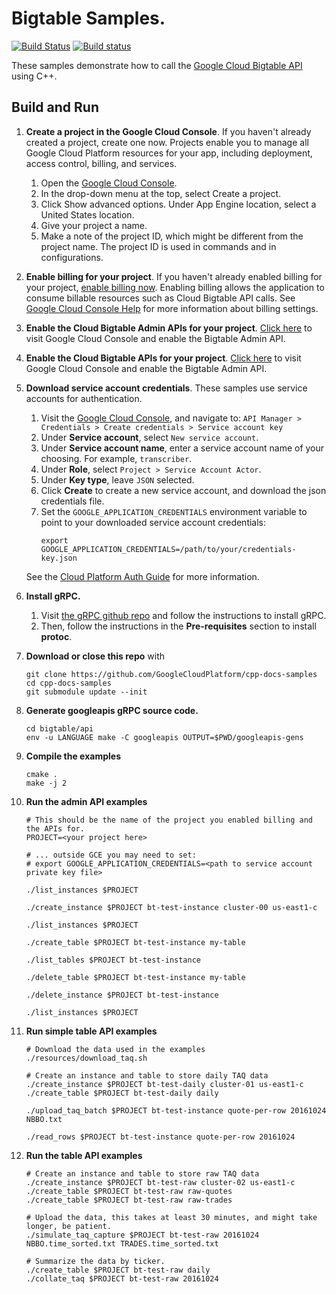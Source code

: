 # Bigtable Samples.

[![Build Status](https://travis-ci.org/coryan/cpp-docs-samples.svg?branch=master)](https://travis-ci.org/coryan/cpp-docs-samples) [![Build status](https://ci.appveyor.com/api/projects/status/51melcqj0g1whoug?svg=true)](https://ci.appveyor.com/project/coryan/cpp-docs-samples) 

These samples demonstrate how to call the [Google Cloud Bigtable API](https://cloud.google.com/bigtable/) using C++.

## Build and Run

1.  **Create a project in the Google Cloud Console**.
    If you haven't already created a project, create one now. Projects enable
    you to manage all Google Cloud Platform resources for your app, including
    deployment, access control, billing, and services.
    1.  Open the [Google Cloud Console](https://console.cloud.google.com/).
    1.  In the drop-down menu at the top, select Create a project.
    1.  Click Show advanced options. Under App Engine location, select a
        United States location.
    1.  Give your project a name.
    1.  Make a note of the project ID, which might be different from the project
        name. The project ID is used in commands and in configurations.

1.  **Enable billing for your project**.
    If you haven't already enabled billing for your project, [enable billing now](https://console.cloud.google.com/project/_/settings).
    Enabling billing allows the application to consume billable resources such
    as Cloud Bigtable API calls.
    See [Google Cloud Console Help](https://support.google.com/cloud/answer/6288653) for more information about billing settings.

1.  **Enable the Cloud Bigtable Admin APIs for your project**.
    [Click here](https://console.cloud.google.com/flows/enableapi?apiid=bigtableadmin&showconfirmation=true) to visit Google Cloud Console and enable the Bigtable Admin API.

1.  **Enable the Cloud Bigtable APIs for your project**.
    [Click here](https://console.cloud.google.com/flows/enableapi?apiid=bigtable&showconfirmation=true) to visit Google Cloud Console and enable the Bigtable Admin API.

1.  **Download service account credentials**.
    These samples use service accounts for authentication.
    1.  Visit the [Google Cloud Console](http://cloud.google.com/console), and navigate to:
    `API Manager > Credentials > Create credentials > Service account key`
    1.  Under **Service account**, select `New service account`.
    1.  Under **Service account name**, enter a service account name of your choosing.  For example, `transcriber`.
    1.  Under **Role**, select `Project > Service Account Actor`.
    1.  Under **Key type**, leave `JSON` selected.
    1.  Click **Create** to create a new service account, and download the json credentials file.
    1.  Set the `GOOGLE_APPLICATION_CREDENTIALS` environment variable to point to your downloaded service account credentials:
        ```
        export GOOGLE_APPLICATION_CREDENTIALS=/path/to/your/credentials-key.json
        ```
    See the [Cloud Platform Auth Guide](https://cloud.google.com/docs/authentication#developer_workflow) for more information.

1.  **Install gRPC.**
    1.  Visit [the gRPC github repo](https://github.com/grpc/grpc) and follow the instructions to install gRPC.
    1.  Then, follow the instructions in the **Pre-requisites** section to install **protoc**.

1.  **Download or close this repo** with
    ```console
    git clone https://github.com/GoogleCloudPlatform/cpp-docs-samples
    cd cpp-docs-samples
    git submodule update --init
    ```

1.  **Generate googleapis gRPC source code.**
    ```console
    cd bigtable/api
    env -u LANGUAGE make -C googleapis OUTPUT=$PWD/googleapis-gens
    ```

1.  **Compile the examples**
    ```console
    cmake .
    make -j 2
    ```

1.  **Run the admin API examples**
    ```console
    # This should be the name of the project you enabled billing and the APIs for.
    PROJECT=<your project here>

    # ... outside GCE you may need to set:
    # export GOOGLE_APPLICATION_CREDENTIALS=<path to service account private key file>

    ./list_instances $PROJECT

    ./create_instance $PROJECT bt-test-instance cluster-00 us-east1-c

    ./list_instances $PROJECT

    ./create_table $PROJECT bt-test-instance my-table

    ./list_tables $PROJECT bt-test-instance

    ./delete_table $PROJECT bt-test-instance my-table

    ./delete_instance $PROJECT bt-test-instance

    ./list_instances $PROJECT
    ```

1.  **Run simple table API examples**
    ```console
    # Download the data used in the examples
    ./resources/download_taq.sh

    # Create an instance and table to store daily TAQ data
    ./create_instance $PROJECT bt-test-daily cluster-01 us-east1-c
    ./create_table $PROJECT bt-test-daily daily

    ./upload_taq_batch $PROJECT bt-test-instance quote-per-row 20161024 NBBO.txt

    ./read_rows $PROJECT bt-test-instance quote-per-row 20161024
    ```

1.  **Run the table API examples**
    ```console
    # Create an instance and table to store raw TAQ data
    ./create_instance $PROJECT bt-test-raw cluster-02 us-east1-c
    ./create_table $PROJECT bt-test-raw raw-quotes
    ./create_table $PROJECT bt-test-raw raw-trades

    # Upload the data, this takes at least 30 minutes, and might take longer, be patient.
    ./simulate_taq_capture $PROJECT bt-test-raw 20161024 NBBO.time_sorted.txt TRADES.time_sorted.txt

    # Summarize the data by ticker.
    ./create_table $PROJECT bt-test-raw daily
    ./collate_taq $PROJECT bt-test-raw 20161024
    ```
